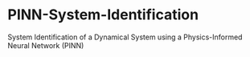 # PINN-System-Identification
System Identification of a Dynamical System using a Physics-Informed Neural Network (PINN)
